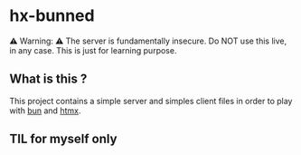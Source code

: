 # hx-bunned

:warning: Warning: :warning: The server is fundamentally insecure. Do NOT use
this live, in any case. This is just for learning purpose.

## What is this ?

This project contains a simple server and simples client files in order to play
with [bun](https://bun.sh/) and [htmx](https://htmx.org/).

## TIL for myself only
